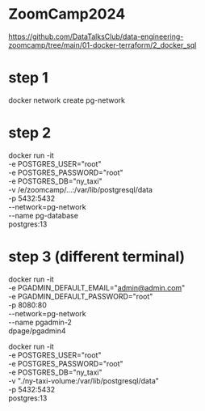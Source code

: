 # ZoomCamp2024

https://github.com/DataTalksClub/data-engineering-zoomcamp/tree/main/01-docker-terraform/2_docker_sql

# step 1
docker network create pg-network

# step 2
docker run -it \
  -e POSTGRES_USER="root" \
  -e POSTGRES_PASSWORD="root" \
  -e POSTGRES_DB="ny_taxi" \
  -v /e/zoomcamp/...:/var/lib/postgresql/data \
  -p 5432:5432 \
  --network=pg-network \
  --name pg-database \
  postgres:13

# step 3 (different terminal)
docker run -it \
  -e PGADMIN_DEFAULT_EMAIL="admin@admin.com" \
  -e PGADMIN_DEFAULT_PASSWORD="root" \
  -p 8080:80 \
  --network=pg-network \
  --name pgadmin-2 \
  dpage/pgadmin4



docker run -it \
  -e POSTGRES_USER="root" \
  -e POSTGRES_PASSWORD="root" \
  -e POSTGRES_DB="ny_taxi" \
  -v "./ny-taxi-volume:/var/lib/postgresql/data" \
  -p 5432:5432 \
  postgres:13
